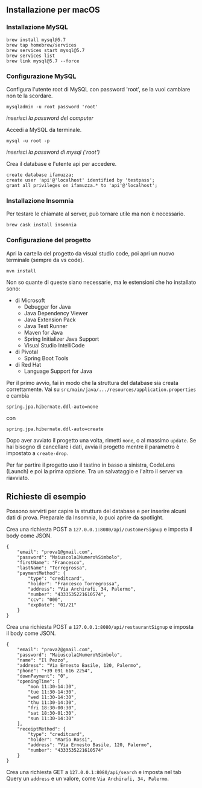 ## Installazione per macOS



### Installazione MySQL

```
brew install mysql@5.7
brew tap homebrew/services
brew services start mysql@5.7
brew services list
brew link mysql@5.7 --force
```



### Configurazione MySQL

Configura l'utente root di MySQL con password 'root', se la vuoi cambiare non te la scordare.

```
mysqladmin -u root password 'root'
```
_inserisci la password del computer_



Accedi a MySQL da terminale.

```
mysql -u root -p
```
_inserisci la password di mysql ('root')_



Crea il database e l'utente api per accedere.

```
create database ifamuzza;
create user 'api'@'localhost' identified by 'testpass';
grant all privileges on ifamuzza.* to 'api'@'localhost';
```



### Installazione Insomnia

Per testare le chiamate al server, può tornare utile ma non è necessario.

```
brew cask install insomnia
```



### Configurazione del progetto

Apri la cartella del progetto da visual studio code, poi apri un nuovo terminale (sempre da vs code).

```
mvn install
```



Non so quante di queste siano necessarie, ma le estensioni che ho installato sono:

* di Microsoft
  * Debugger for Java
  * Java Dependency Viewer
  * Java Extension Pack
  * Java Test Runner
  * Maven for Java
  * Spring Initializer Java Support
  * Visual Studio IntelliCode
* di Pivotal
  * Spring Boot Tools
* di Red Hat
  * Language Support for Java



Per il primo avvio, fai in modo che la struttura del database sia creata correttamente. Vai su `src/main/java/.../resources/application.properties` e cambia

```
spring.jpa.hibernate.ddl-auto=none
```

con

```
spring.jpa.hibernate.ddl-auto=create
```

Dopo aver avviato il progetto una volta, rimetti `none`, o al massimo `update`.
Se hai bisogno di cancellare i dati, avvia il progetto mentre il parametro è impostato a `create-drop`.

Per far partire il progetto uso il tastino in basso a sinistra, CodeLens (Launch) e poi la prima opzione. Tra un salvataggio e l'altro il server va riavviato.



## Richieste di esempio

Possono servirti per capire la struttura del database e per inserire alcuni dati di prova. Preparale da Insomnia, lo puoi aprire da spotlight.

Crea una richiesta POST a `127.0.0.1:8080/api/customerSignup` e imposta il body come JSON.
```
{
	"email": "prova1@gmail.com",
	"password": "Maiuscola1Numero%Simbolo",
	"firstName": "Francesco",
	"lastName": "Torregrossa",
	"paymentMethod": {
		"type": "creditcard",
		"holder": "Francesco Torregrossa",
		"address": "Via Archirafi, 34, Palermo",
		"number": "4333535221610574",
		"ccv": "000",
		"expDate": "01/21"
	}
}
```

Crea una richiesta POST a `127.0.0.1:8080/api/restaurantSignup` e imposta il body come JSON.

```
{
	"email": "prova2@gmail.com",
	"password": "Maiuscola1Numero%Simbolo",
	"name": "Il Pezzo",
	"address": "Via Ernesto Basile, 120, Palermo",
	"phone": "+39 091 616 2254",
	"downPayment": "0",
	"openingTime": [
		"mon 11:30-14:30",
		"tue 11:30-14:30",
		"wed 11:30-14:30",
		"thu 11:30-14:30",
		"fri 18:30-00:30",
		"sat 18:30-01:30",
		"sun 11:30-14:30"
	],
	"receiptMethod": {
		"type": "creditcard",
		"holder": "Mario Rossi",
		"address": "Via Ernesto Basile, 120, Palermo",
		"number": "4333535221610574"
	}
}
```

Crea una richiesta GET a `127.0.0.1:8080/api/search` e imposta nel tab Query un `address` e un valore, come `Via Archirafi, 34, Palermo`.
